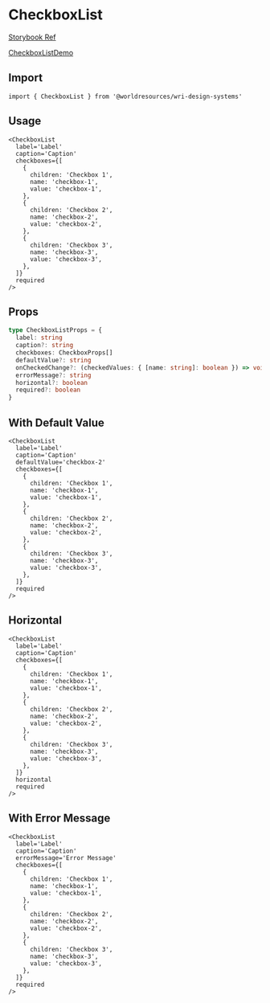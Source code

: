 # CheckboxList

[Storybook Ref](https://wri.github.io/wri-design-systems/?path=/docs/forms-inputs-checkbox-list--docs)

[CheckboxListDemo](https://github.com/wri/wri-design-systems/blob/main/src/components/Forms/Inputs/CheckboxList/CheckboxListDemo.tsx)

## Import

```tsx
import { CheckboxList } from '@worldresources/wri-design-systems'
```

## Usage

```tsx
<CheckboxList
  label='Label'
  caption='Caption'
  checkboxes={[
    {
      children: 'Checkbox 1',
      name: 'checkbox-1',
      value: 'checkbox-1',
    },
    {
      children: 'Checkbox 2',
      name: 'checkbox-2',
      value: 'checkbox-2',
    },
    {
      children: 'Checkbox 3',
      name: 'checkbox-3',
      value: 'checkbox-3',
    },
  ]}
  required
/>
```

## Props

```ts
type CheckboxListProps = {
  label: string
  caption?: string
  checkboxes: CheckboxProps[]
  defaultValue?: string
  onCheckedChange?: (checkedValues: { [name: string]: boolean }) => void
  errorMessage?: string
  horizontal?: boolean
  required?: boolean
}
```

## With Default Value

```tsx
<CheckboxList
  label='Label'
  caption='Caption'
  defaultValue='checkbox-2'
  checkboxes={[
    {
      children: 'Checkbox 1',
      name: 'checkbox-1',
      value: 'checkbox-1',
    },
    {
      children: 'Checkbox 2',
      name: 'checkbox-2',
      value: 'checkbox-2',
    },
    {
      children: 'Checkbox 3',
      name: 'checkbox-3',
      value: 'checkbox-3',
    },
  ]}
  required
/>
```

## Horizontal

```tsx
<CheckboxList
  label='Label'
  caption='Caption'
  checkboxes={[
    {
      children: 'Checkbox 1',
      name: 'checkbox-1',
      value: 'checkbox-1',
    },
    {
      children: 'Checkbox 2',
      name: 'checkbox-2',
      value: 'checkbox-2',
    },
    {
      children: 'Checkbox 3',
      name: 'checkbox-3',
      value: 'checkbox-3',
    },
  ]}
  horizontal
  required
/>
```

## With Error Message

```tsx
<CheckboxList
  label='Label'
  caption='Caption'
  errorMessage='Error Message'
  checkboxes={[
    {
      children: 'Checkbox 1',
      name: 'checkbox-1',
      value: 'checkbox-1',
    },
    {
      children: 'Checkbox 2',
      name: 'checkbox-2',
      value: 'checkbox-2',
    },
    {
      children: 'Checkbox 3',
      name: 'checkbox-3',
      value: 'checkbox-3',
    },
  ]}
  required
/>
```
